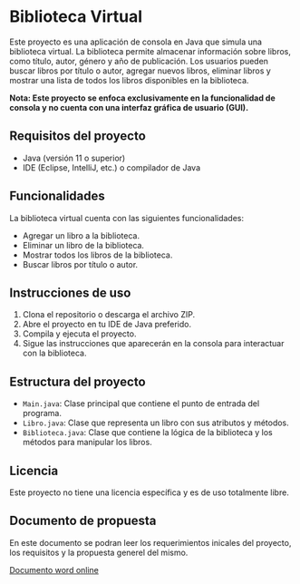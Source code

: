 # Biblioteca Virtual 

Este proyecto es una aplicación de consola en Java que simula una biblioteca virtual. La biblioteca permite almacenar información sobre libros, como título, autor, género y año de publicación. Los usuarios pueden buscar libros por título o autor, agregar nuevos libros, eliminar libros y mostrar una lista de todos los libros disponibles en la biblioteca.

**Nota: Este proyecto se enfoca exclusivamente en la funcionalidad de consola y no cuenta con una interfaz gráfica de usuario (GUI).**

## Requisitos del proyecto

- Java (versión 11 o superior)
- IDE (Eclipse, IntelliJ, etc.) o compilador de Java

## Funcionalidades

La biblioteca virtual cuenta con las siguientes funcionalidades:

- Agregar un libro a la biblioteca.
- Eliminar un libro de la biblioteca.
- Mostrar todos los libros de la biblioteca.
- Buscar libros por título o autor.

## Instrucciones de uso

1. Clona el repositorio o descarga el archivo ZIP.
2. Abre el proyecto en tu IDE de Java preferido.
3. Compila y ejecuta el proyecto.
4. Sigue las instrucciones que aparecerán en la consola para interactuar con la biblioteca.

## Estructura del proyecto

- `Main.java`: Clase principal que contiene el punto de entrada del programa.
- `Libro.java`: Clase que representa un libro con sus atributos y métodos.
- `Biblioteca.java`: Clase que contiene la lógica de la biblioteca y los métodos para manipular los libros.

## Licencia

Este proyecto no tiene una licencia específica y es de uso totalmente libre.

## Documento de propuesta

En este documento se podran leer los requerimientos inicales del proyecto, los requisitos y la propuesta generel del mismo.

[Documento word online](https://docs.google.com/document/d/1luu8r3k1p8cuMMQmz231uPo115VA0STwJn7mpiZWvRA/edit?usp=sharing)
